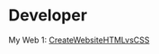 # Developer

My Web 1: <a href="http://truong-thanh-tu.github.io/developer/CreateWebsiteHTMLvsCSS" title="Create By [Hiếu iceTea]">CreateWebsiteHTMLvsCSS</a>
